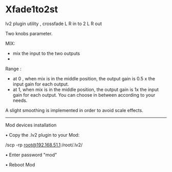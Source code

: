 # Xfade1to2st
lv2 plugin utility , crossfade L R  in to 2 L R out

Two knobs parameter.

MIX:
- mix the input to the two outputs
- 
Range :
- at 0 , when mix is in the middle position, the output gain is 0.5 x the input gain for each output.
- at 1,  when mix is in the middle position, the output gain is 1x the input gain for each output. You can choose in between according to your needs. 

A slight smoothing is implemented in order to avoid scale effects. 

--------------------------

Mod devices installation 

• Copy the .lv2 plugin to your Mod: 

/scp -rp <path to dm-GrainDelay.lv2> root@192.168.51.1:/root/.lv2/

• Enter password "mod"

• Reboot Mod
